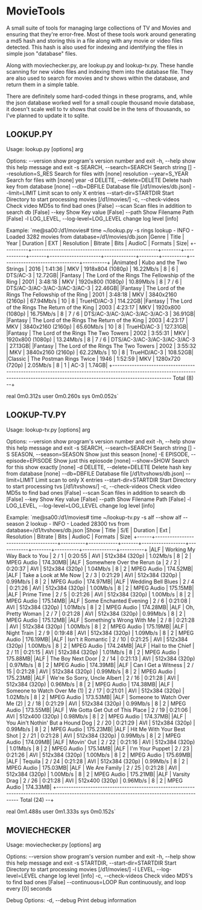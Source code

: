 # MovieTools

A small suite of tools for managing large collections of TV and Movies
and ensuring that they're error-free.  Most of these tools work around
generating a md5 hash and storing this in a file along with any movie
or video files detected.  This hash is also used for indexing and
identifying the files in simple json "database" files.  

Along with moviechecker.py, are lookup.py and lookup-tv.py.  These
handle scanning for new video files and indexing them into the database
file.  They are also used to search for movies and tv shows within
the database, and return them in a simple table.

There are definitely some hard-coded things in these programs, and,
while the json database worked well for a small couple thousand movie
database, it doesn't scale well to tv shows that could be in the tens
of thousands, so I've planned to update it to sqlite.


## LOOKUP.PY

Usage: lookup.py [options] arg

Options:
  --version             show program's version number and exit
  -h, --help            show this help message and exit
  -s SEARCH, --search=SEARCH
                        Search string []
  --resolution=S_RES    Search for files with [none] resolution
  --year=S_YEAR         Search for files with [none] year
  -d DELETE, --delete=DELETE
                        Delete hash key from database [none]
  --db=DBFILE           Database file [/d1/movies/db.json]
  --limit=LIMIT         Limit scan to only X entries
  --start-dir=STARTDIR  Start Directory to start processing movies
                        [/d1/movies/]
  -c, --check-videos    Check video MD5s to find bad ones [False]
  --scan                Scan files in addition to search db [False]
  --key                 Show Key value [False]
  --path                Show Filename Path [False]
  -l LOG_LEVEL, --log-level=LOG_LEVEL
                        change log level [info]

Example:
`me@sa00:/d1/movies# time ~/lookup.py -s rings
lookup - INFO - Loaded 3282 movies from database=/d1/movies/db.json
|Genre     |  Title                                             |  Year  |  Duration  |  EXT  |         Resolution  |    Bitrate  |  Bits  |  AudioC  |                       Formats  |      Size|
+----------+----------------------------------------------------+--------+------------+-------+---------------------+-------------+--------+----------+--------------------------------+----------+
|Animated  |  Kubo and the Two Strings                          |  2016  |   1:41:36  |  MKV  |   1918x804 (1080p)  |  16.22Mb/s  |   8    |  6       |                      DTS/AC-3  |   12.72GB|
|Fantasy   |  The Lord of the Rings The Fellowship of the Ring  |  2001  |   3:48:18  |  MKV  |   1920x800 (1080p)  |  10.89Mb/s  |   8    |  7 / 6   |  DTS/AC-3/AC-3/AC-3/AC-3/AC-3  |   22.46GB|
|Fantasy   |  The Lord of the Rings The Fellowship of the Ring  |  2001  |   3:48:18  |  MKV  |  3840x2160 (2160p)  |  67.94Mb/s  |   10   |  8       |                   TrueHD/AC-3  |  114.22GB|
|Fantasy   |  The Lord of the Rings The Return of the King      |  2003  |   4:23:17  |  MKV  |   1920x800 (1080p)  |  16.75Mb/s  |   8    |  7 / 6   |  DTS/AC-3/AC-3/AC-3/AC-3/AC-3  |   36.91GB|
|Fantasy   |  The Lord of the Rings The Return of the King      |  2003  |   4:23:17  |  MKV  |  3840x2160 (2160p)  |  65.60Mb/s  |   10   |  8       |                   TrueHD/AC-3  |  127.31GB|
|Fantasy   |  The Lord of the Rings The Two Towers              |  2002  |   3:55:31  |  MKV  |   1920x800 (1080p)  |  13.24Mb/s  |   8    |  7 / 6   |  DTS/AC-3/AC-3/AC-3/AC-3/AC-3  |   27.13GB|
|Fantasy   |  The Lord of the Rings The Two Towers              |  2002  |   3:55:32  |  MKV  |  3840x2160 (2160p)  |  62.22Mb/s  |   10   |  8       |                   TrueHD/AC-3  |  108.52GB|
|Classic   |  The Postman Rings Twice                           |  1946  |   1:52:59  |  MKV  |    1280x720 (720p)  |   2.05Mb/s  |   8    |  1       |                          AC-3  |    1.74GB|
+------------------------------------------------------------------------------------------------------------------------------------------------------------------------------------ Total (8) --+

real    0m0.312s
user    0m0.260s
sys     0m0.052s`

## LOOKUP-TV.PY

Usage: lookup-tv.py [options] arg

Options:
  --version             show program's version number and exit
  -h, --help            show this help message and exit
  -s SEARCH, --search=SEARCH
                        Search string []
  -S SEASON, --season=SEASON
                        Show just this season [none]
  -E EPISODE, --episode=EPISODE
                        Show just this epiosode [none]
  --show=SHOW           Search for this show exactly [none]
  -d DELETE, --delete=DELETE
                        Delete hash key from database [none]
  --db=DBFILE           Database file [/d1/tvshows/db.json]
  --limit=LIMIT         Limit scan to only X entries
  --start-dir=STARTDIR  Start Directory to start processing tvs [/d1/tvshows/]
  -c, --check-videos    Check video MD5s to find bad ones [False]
  --scan                Scan files in addition to search db [False]
  --key                 Show Key value [False]
  --path                Show Filename Path [False]
  -l LOG_LEVEL, --log-level=LOG_LEVEL
                        change log level [info]

Example:
`me@sa00:/d1/movies# time ~/lookup-tv.py -s alf --show alf --season 2
lookup - INFO - Loaded 28300 tvs from database=/d1/tvshows/db.json
|Show  |  Title                              |  S/E     |  Duration  |  Ext  |      Resolution  |   Bitrate  |  Bits  |  AudioC  |     Formats  |      Size|
+------+-------------------------------------+----------+------------+-------+------------------+------------+--------+----------+--------------+----------+
|ALF   |  Working My Way Back to You         |  2 / 1   |   0:20:55  |  AVI  |  512x384 (320p)  |  1.02Mb/s  |   8    |  2       |  MPEG Audio  |  174.30MB|
|ALF   |  Somewhere Over the Rerun (a        |  2 / 2   |   0:20:37  |  AVI  |  512x384 (320p)  |  1.04Mb/s  |   8    |  2       |  MPEG Audio  |  174.52MB|
|ALF   |  Take a Look at Me Now              |  2 / 3   |   0:21:29  |  AVI  |  512x384 (320p)  |  0.99Mb/s  |   8    |  2       |  MPEG Audio  |  174.97MB|
|ALF   |  Wedding Bell Blues                 |  2 / 4   |   0:21:26  |  AVI  |  512x384 (320p)  |  1.00Mb/s  |   8    |  2       |  MPEG Audio  |  175.15MB|
|ALF   |  Prime Time                         |  2 / 5   |   0:21:26  |  AVI  |  512x384 (320p)  |  1.00Mb/s  |   8    |  2       |  MPEG Audio  |  175.14MB|
|ALF   |  Some Enchanted Evening             |  2 / 6   |   0:21:08  |  AVI  |  512x384 (320p)  |  1.01Mb/s  |   8    |  2       |  MPEG Audio  |  174.28MB|
|ALF   |  Oh, Pretty Woman                   |  2 / 7   |   0:21:28  |  AVI  |  512x384 (320p)  |  0.99Mb/s  |   8    |  2       |  MPEG Audio  |  175.12MB|
|ALF   |  Something's Wrong With Me          |  2 / 8   |   0:21:28  |  AVI  |  512x384 (320p)  |  1.00Mb/s  |   8    |  2       |  MPEG Audio  |  175.19MB|
|ALF   |  Night Train                        |  2 / 9   |   0:19:48  |  AVI  |  512x384 (320p)  |  1.09Mb/s  |   8    |  2       |  MPEG Audio  |  176.19MB|
|ALF   |  Isn't it Romantic                  |  2 / 10  |   0:21:25  |  AVI  |  512x384 (320p)  |  1.00Mb/s  |   8    |  2       |  MPEG Audio  |  174.24MB|
|ALF   |  Hail to the Chief                  |  2 / 11  |   0:21:15  |  AVI  |  512x384 (320p)  |  1.01Mb/s  |   8    |  2       |  MPEG Audio  |  175.88MB|
|ALF   |  The Boy Next Door                  |  2 / 14  |   0:21:13  |  AVI  |  512x384 (320p)  |  0.97Mb/s  |   8    |  2       |  MPEG Audio  |  174.39MB|
|ALF   |  Can I Get a Witness                |  2 / 15  |   0:21:28  |  AVI  |  512x384 (320p)  |  0.99Mb/s  |   8    |  2       |  MPEG Audio  |  175.23MB|
|ALF   |  We're So Sorry, Uncle Albert       |  2 / 16  |   0:21:28  |  AVI  |  512x384 (320p)  |  0.96Mb/s  |   8    |  2       |  MPEG Audio  |  174.38MB|
|ALF   |  Someone to Watch Over Me (1)       |  2 / 17  |   0:21:01  |  AVI  |  512x384 (320p)  |  1.02Mb/s  |   8    |  2       |  MPEG Audio  |  173.53MB|
|ALF   |  Someone to Watch Over Me (2)       |  2 / 18  |   0:21:29  |  AVI  |  512x384 (320p)  |  0.99Mb/s  |   8    |  2       |  MPEG Audio  |  173.55MB|
|ALF   |  We Gotta Get Out of This Place     |  2 / 19  |   0:21:06  |  AVI  |  512x400 (320p)  |  0.98Mb/s  |   8    |  2       |  MPEG Audio  |  174.37MB|
|ALF   |  You Ain't Nothin' But a Hound Dog  |  2 / 20  |   0:21:29  |  AVI  |  512x384 (320p)  |  0.99Mb/s  |   8    |  2       |  MPEG Audio  |  175.23MB|
|ALF   |  Hit Me With Your Best Shot         |  2 / 21  |   0:21:28  |  AVI  |  512x384 (320p)  |  0.99Mb/s  |   8    |  2       |  MPEG Audio  |  174.09MB|
|ALF   |  Movin' Out                         |  2 / 22  |   0:21:16  |  AVI  |  512x384 (320p)  |  1.01Mb/s  |   8    |  2       |  MPEG Audio  |  175.14MB|
|ALF   |  I'm Your Puppet                    |  2 / 23  |   0:21:26  |  AVI  |  512x384 (320p)  |  1.00Mb/s  |   8    |  2       |  MPEG Audio  |  175.69MB|
|ALF   |  Tequila                            |  2 / 24  |   0:21:28  |  AVI  |  512x384 (320p)  |  0.99Mb/s  |   8    |  2       |  MPEG Audio  |  175.03MB|
|ALF   |  We Are Family                      |  2 / 25  |   0:21:28  |  AVI  |  512x384 (320p)  |  1.00Mb/s  |   8    |  2       |  MPEG Audio  |  175.21MB|
|ALF   |  Varsity Drag                       |  2 / 26  |   0:21:28  |  AVI  |  512x400 (320p)  |  0.96Mb/s  |   8    |  2       |  MPEG Audio  |  174.33MB|
+-------------------------------------------------------------------------------------------------------------------------------------------- Total (24) --+

real    0m1.488s
user    0m1.333s
sys     0m0.152s`

## MOVIECHECKER


Usage: moviechecker.py [options] arg

Options:
  --version             show program's version number and exit
  -h, --help            show this help message and exit
  -s STARTDIR, --start-dir=STARTDIR
                        Start Directory to start processing movies
                        [/d1/movies/]
  -l LEVEL, --log-level=LEVEL
                        change log level [info]
  -c, --check-videos    Check video MD5's to find bad ones [False]
  --continuous=LOOP     Run continuously, and loop every [0] seconds

  Debug Options:
    -d, --debug         Print debug information
